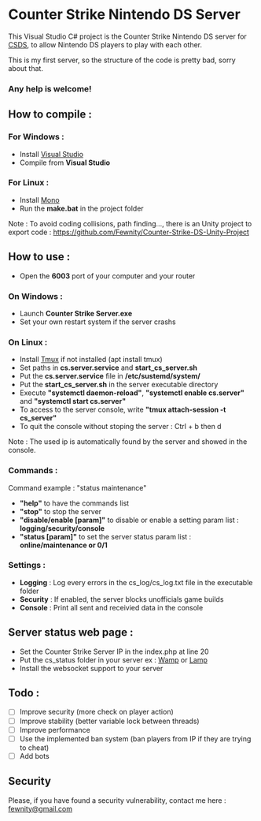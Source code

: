 # Counter Strike Nintendo DS Server
 
This Visual Studio C# project is the Counter Strike Nintendo DS server for [CSDS](https://github.com/Fewnity/Counter-Strike-Nintendo-DS), to allow Nintendo DS players to play with each other.

This is my first server, so the structure of the code is pretty bad, sorry about that.

### Any help is welcome!

## How to compile :

### For Windows :
- Install [Visual Studio](https://visualstudio.microsoft.com/fr/downloads/)
- Compile from **Visual Studio**

### For Linux :
- Install [Mono](https://www.mono-project.com/)
- Run the **make.bat** in the project folder

Note : To avoid coding collisions, path finding..., there is an Unity project to export code : https://github.com/Fewnity/Counter-Strike-DS-Unity-Project

## How to use :
- Open the **6003** port of your computer and your router

### On Windows :
- Launch **Counter Strike Server.exe**
- Set your own restart system if the server crashs

### On Linux :
- Install [Tmux](https://doc.ubuntu-fr.org/tmux) if not installed (apt install tmux)
- Set paths in **cs.server.service** and **start_cs_server.sh**
- Put the **cs.server.service** file in **/etc/sustemd/system/**
- Put the **start_cs_server.sh** in the server executable directory
- Execute **"systemctl daemon-reload"**, **"systemctl enable cs.server"** and **"systemctl start cs.server"**
- To access to the server console, write **"tmux attach-session -t cs_server"**
- To quit the console without stoping the server : Ctrl + b then d

Note : The used ip is automatically found by the server and showed in the console.

### Commands :
Command example : "status maintenance"
- **"help"** to have the commands list
- **"stop"** to stop the server
- **"disable/enable [param]"** to disable or enable a setting param list : **logging/security/console**
- **"status [param]"** to set the server status param list : **online/maintenance or 0/1**

### Settings :
- **Logging** : Log every errors in the cs_log/cs_log.txt file in the executable folder
- **Security** : If enabled, the server blocks unofficials game builds
- **Console** : Print all sent and receivied data in the console

## Server status web page :
- Set the Counter Strike Server IP in the index.php  at line 20
- Put the cs_status folder in your server ex : [Wamp](https://www.wampserver.com/) or [Lamp](https://doc.ubuntu-fr.org/lamp)
- Install the websocket support to your server

## Todo :
- [ ] Improve security (more check on player action)
- [ ] Improve stability (better variable lock between threads)
- [ ] Improve performance
- [ ] Use the implemented ban system (ban players from IP if they are trying to cheat)
- [ ] Add bots

## Security
Please, if you have found a security vulnerability, contact me here : fewnity@gmail.com
